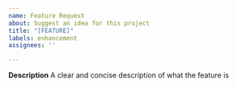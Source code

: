 ```yaml
---
name: Feature Request
about: Suggest an idea for this project
title: "[FEATURE]"
labels: enhancement
assignees: ''

---
```


**Description**
A clear and concise description of what the feature is
